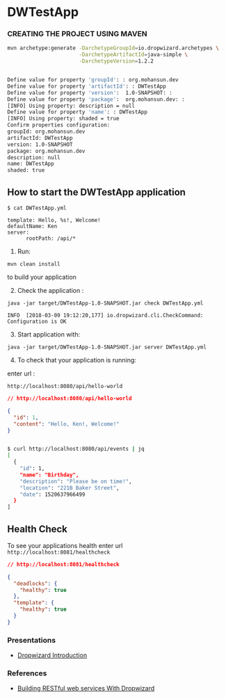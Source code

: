 # DWTestApp

### CREATING THE PROJECT USING MAVEN

```bash
mvn archetype:generate -DarchetypeGroupId=io.dropwizard.archetypes \
                       -DarchetypeArtifactId=java-simple \
                       -DarchetypeVersion=1.2.2


Define value for property 'groupId': : org.mohansun.dev
Define value for property 'artifactId': : DWTestApp
Define value for property 'version':  1.0-SNAPSHOT: :
Define value for property 'package':  org.mohansun.dev: :
[INFO] Using property: description = null
Define value for property 'name': : DWTestApp
[INFO] Using property: shaded = true
Confirm properties configuration:
groupId: org.mohansun.dev
artifactId: DWTestApp
version: 1.0-SNAPSHOT
package: org.mohansun.dev
description: null
name: DWTestApp
shaded: true
```

How to start the DWTestApp application
---

```
$ cat DWTestApp.yml

template: Hello, %s!, Welcome!
defaultName: Ken
server:
      rootPath: /api/*

```

1. Run:

`mvn clean install` 

to build your application

2. Check the application :

`java -jar target/DWTestApp-1.0-SNAPSHOT.jar check DWTestApp.yml`

`INFO  [2018-03-09 19:12:20,177] io.dropwizard.cli.CheckCommand: Configuration is OK`

3. Start application with:

`java -jar target/DWTestApp-1.0-SNAPSHOT.jar server DWTestApp.yml`

4. To check that your application is running:

enter url :

`http://localhost:8080/api/hello-world`


``` json
// http://localhost:8080/api/hello-world

{
  "id": 1,
  "content": "Hello, Ken!, Welcome!"
}
```

```bash

$ curl http://localhost:8080/api/events | jq
[
  {
    "id": 1,
    "name": "Birthday",
    "description": "Please be on time!",
    "location": "221B Baker Street",
    "date": 1520637966499
  }
]

```


Health Check
---

To see your applications health enter url `http://localhost:8081/healthcheck`

```json
// http://localhost:8081/healthcheck

{
  "deadlocks": {
    "healthy": true
  },
  "template": {
    "healthy": true
  }
}
```

### Presentations

- [Dropwizard Introduction](https://mohan-chinnappan-n.github.io/fwk/dropwizard.html#/home)

### References
- [Building RESTful web services With Dropwizard](https://medium.com/@henslejoseph/building-restful-web-services-with-dropwizard-62175dad340e)

